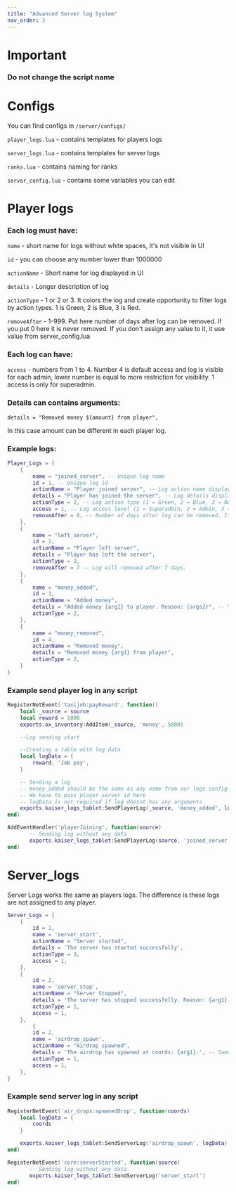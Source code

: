 ```yaml
---
title: "Advanced Server log System"
nav_order: 3
---
```


# Important

### Do not change the script name

# Configs
You can find configs in `/server/configs/`

`player_logs.lua` - contains templates for players logs

`server_logs.lua` - contains templates for server logs

`ranks.lua` - contains naming for ranks

`server_config.lua` - contains some variables you can edit

# Player logs

### Each log must have:

`name` - short name for logs without white spaces, it's not visible in UI

`id` - you can choose any number lower than 1000000

`actionName` - Short name for log displayed in UI

`details` - Longer description of log

`actionType` - 1 or 2 or 3. It colors the log and create opportunity to filter logs by action types. 1 is Green, 2 is Blue, 3 is Red.

`removeAfter` - 1-999. Put here number of days after log can be removed. If you put 0 here it is never removed. If you don't assign any value to it, it use value from server_config.lua

### Each log can have:

`access` - numbers from 1 to 4. Number 4 is default access and log is visible for each admin, lower number is equal to more restriction for visibility. 1 access is only for superadmin.


### Details can contains arguments:
```
details = "Removed money ${amount} from player",
```

In this case amount can be different in each player log.


### Example logs:
```lua
Player_Logs = {
    {
        name = "joined_server", -- Unique log name
        id = 1, -- Unique log id
        actionName = "Player joined server", -- Log action name displayed in the menu/tablet
        details = "Player has joined the server", -- Log details displayed in the menu/tablet
        actionType = 2, -- Log action type (1 = Green, 2 = Blue, 3 = Red)
        access = 1, -- Log access level (1 = Superadmin, 2 = Admin, 3 = Moderator, 4 = Support)
        removeAfter = 0, -- Number of days after log can be removed. If you put 0 here it is never removed. If you don't assign any value to it, it use value from server_config.lua
    },
    {
        name = "left_server",
        id = 2,
        actionName = "Player left server",
        details = "Player has left the server",
        actionType = 2,
        removeAfter = 7 -- Log will removed after 7 days.
    },
    {
        name = "money_added",
        id = 3,
        actionName = "Added money",
        details = "Added money {arg1} to player. Reason: {args2}", -- You can arguments inside details like here, Use {} and put inside arg1 or arg2 etc. Example here: Added money 500 to player where 500 can differ in each log
        actionType = 2,
    },
    {
        name = "money_removed",
        id = 4,
        actionName = "Removed money",
        details = "Removed money {arg1} from player",
        actionType = 2,
    }
}

```

### Example send player log in any script

```lua
RegisterNetEvent('taxijob:payReward', function()
    local _source = source
    local reward = 5000
    exports.ox_inventory:AddItem(_source, 'money', 5000)

    --Log sending start

    --Creating a table with log data
    local logData = {
        reward, 'Job pay',
    }

    -- Sending a log
    -- money_added should be the same as any name from our logs config
    -- We have to pass player server id here
    -- logData is not required if log doesnt has any arguments
    exports.kaiser_logs_tablet:SendPlayerLog(_source, 'money_added', logData)
end)

AddEventHandler('playerJoining', function(source)
       -- Sending log without any data
       exports.kaiser_logs_tablet:SendPlayerLog(source, 'joined_server') 
end)
```




# Server_logs


Server Logs works the same as players logs. 
The difference is these logs are not assigned to any player.

```lua
Server_Logs = {
    {
        id = 1,
        name = 'server_start',
        actionName = "Server started",
        details = 'The server has started successfully',
        actionType = 3, 
        access = 1,
    },
    {
        id = 2,
        name = 'server_stop',
        actionName = "Server Stopped",
        details = 'The server has stopped successfully. Reason: {arg1}', -- Same like in player logs you can use arguments here
        actionType = 1,
        access = 1,
    },
        {
        id = 2,
        name = 'airdrop_spawn',
        actionName = "Airdrop spawned",
        details = 'The airdrop has spawned at coords: {arg1}.', -- Same like in player logs you can use arguments here
        actionType = 1,
        access = 1,
    },
}
```

### Example send server log in any script

```lua
RegisterNetEvent('air_drops:spawnedDrop', function(coords)
    local logData = {
        coords
    }

    exports.kaiser_logs_tablet:SendServerLog('airdrop_spawn', logData)
end)

RegisterNetEvent('core:serverStarted', function(source)
       -- Sending log without any data
       exports.kaiser_logs_tablet:SendServerLog('server_start') 
end)
```
